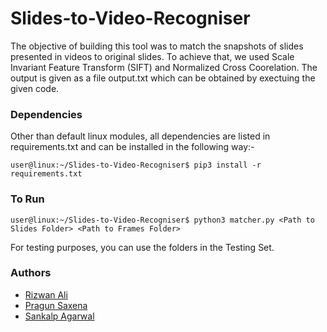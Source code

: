 # Slides-to-Video-Recogniser

The objective of building this tool was to match the snapshots of slides presented in videos to original slides. To achieve that, we used Scale Invariant Feature Transform (SIFT) and Normalized Cross Coorelation. The output is given as a file output.txt which can be obtained by exectuing the given code.

### Dependencies
Other than default linux modules, all dependencies are listed in requirements.txt and can be installed in the following way:- 
```console
user@linux:~/Slides-to-Video-Recogniser$ pip3 install -r requirements.txt
```
### To Run
```console
user@linux:~/Slides-to-Video-Recogniser$ python3 matcher.py <Path to Slides Folder> <Path to Frames Folder>
```
For testing purposes, you can use the folders in the Testing Set.

### Authors
- [Rizwan Ali](https://github.com/riz1-ali)
- [Pragun Saxena](https://github.com/pragun22)
- [Sankalp Agarwal](https://github.com/sankalp0210)
